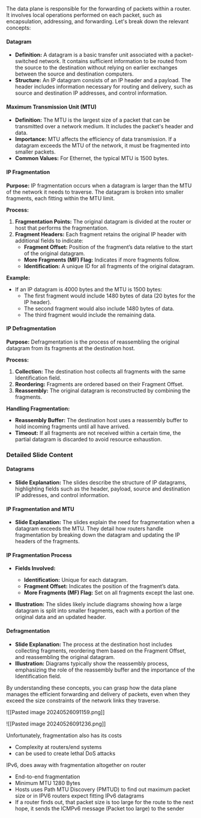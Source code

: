 The data plane is responsible for the forwarding of packets within a router. It involves local operations performed on each packet, such as encapsulation, addressing, and forwarding. Let's break down the relevant concepts:

#### Datagram

- **Definition:** A datagram is a basic transfer unit associated with a packet-switched network. It contains sufficient information to be routed from the source to the destination without relying on earlier exchanges between the source and destination computers.
- **Structure:** An IP datagram consists of an IP header and a payload. The header includes information necessary for routing and delivery, such as source and destination IP addresses, and control information.

#### Maximum Transmission Unit (MTU)

- **Definition:** The MTU is the largest size of a packet that can be transmitted over a network medium. It includes the packet's header and data.
- **Importance:** MTU affects the efficiency of data transmission. If a datagram exceeds the MTU of the network, it must be fragmented into smaller packets.
- **Common Values:** For Ethernet, the typical MTU is 1500 bytes.

#### IP Fragmentation

**Purpose:** IP fragmentation occurs when a datagram is larger than the MTU of the network it needs to traverse. The datagram is broken into smaller fragments, each fitting within the MTU limit.

**Process:**

1. **Fragmentation Points:** The original datagram is divided at the router or host that performs the fragmentation.
2. **Fragment Headers:** Each fragment retains the original IP header with additional fields to indicate:
    - **Fragment Offset:** Position of the fragment’s data relative to the start of the original datagram.
    - **More Fragments (MF) Flag:** Indicates if more fragments follow.
    - **Identification:** A unique ID for all fragments of the original datagram.

**Example:**

- If an IP datagram is 4000 bytes and the MTU is 1500 bytes:
    - The first fragment would include 1480 bytes of data (20 bytes for the IP header).
    - The second fragment would also include 1480 bytes of data.
    - The third fragment would include the remaining data.

#### IP Defragmentation

**Purpose:** Defragmentation is the process of reassembling the original datagram from its fragments at the destination host.

**Process:**

1. **Collection:** The destination host collects all fragments with the same Identification field.
2. **Reordering:** Fragments are ordered based on their Fragment Offset.
3. **Reassembly:** The original datagram is reconstructed by combining the fragments.

**Handling Fragmentation:**

- **Reassembly Buffer:** The destination host uses a reassembly buffer to hold incoming fragments until all have arrived.
- **Timeout:** If all fragments are not received within a certain time, the partial datagram is discarded to avoid resource exhaustion.

### Detailed Slide Content

#### Datagrams

- **Slide Explanation:** The slides describe the structure of IP datagrams, highlighting fields such as the header, payload, source and destination IP addresses, and control information.

#### IP Fragmentation and MTU

- **Slide Explanation:** The slides explain the need for fragmentation when a datagram exceeds the MTU. They detail how routers handle fragmentation by breaking down the datagram and updating the IP headers of the fragments.

#### IP Fragmentation Process

- **Fields Involved:**
    
    - **Identification:** Unique for each datagram.
    - **Fragment Offset:** Indicates the position of the fragment’s data.
    - **More Fragments (MF) Flag:** Set on all fragments except the last one.
- **Illustration:** The slides likely include diagrams showing how a large datagram is split into smaller fragments, each with a portion of the original data and an updated header.
    

#### Defragmentation

- **Slide Explanation:** The process at the destination host includes collecting fragments, reordering them based on the Fragment Offset, and reassembling the original datagram.
- **Illustration:** Diagrams typically show the reassembly process, emphasizing the role of the reassembly buffer and the importance of the Identification field.

By understanding these concepts, you can grasp how the data plane manages the efficient forwarding and delivery of packets, even when they exceed the size constraints of the network links they traverse.

![[Pasted image 20240526091159.png]]

![[Pasted image 20240526091236.png]]

Unfortunately, fragmentation also has its costs
- Complexity at routers/end systems
- can be used to create lethal DoS attacks

IPv6, does away with fragmentation altogether on router
- End-to-end fragmentation
- Minimum MTU 1280 Bytes
- Hosts uses Path MTU Discovery (PMTUD) to find out maximum packet size or in IPV6 routers expect fitting IPv6 datagrams
- If a router finds out, that packet size is too large for the route to the next hope, it sends the ICMPv6 message (Packet too large) to the sender